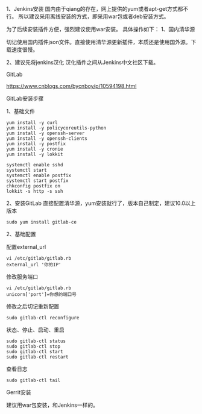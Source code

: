 1、Jenkins安装
国内由于qiang的存在，网上提供的yum或者apt-get方式都不行。
所以建议采用离线安装的方式，即采用war包或者deb安装方式。

为了后续安装插件方便，强烈建议使用war安装。
具体操作如下：
1、国内清华源

切记使用国内插件json文件。直接使用清华源更新插件，本质还是使用国外源。下载速度很慢。

2、建议先将jenkins汉化
汉化插件之间从Jenkins中文社区下载。

GitLab

https://www.cnblogs.com/bycnboy/p/10594198.html

GitLab安装步骤

1、基础文件

    yum install -y curl 
    yum install -y policycoreutils-python
    yum install -y openssh-server
    yum install -y openssh-clients
    yum install -y postfix
    yum install -y cronie
    yum install -y lokkit
    
    systemctl enable sshd
    systemctl start
    systemctl enable postfix
    systemctl start postfix
    chkconfig postfix on
    lokkit -s http -s ssh

2、安装GitLab
直接配置清华源，yum安装就行了，版本自己制定，建议10.0以上版本

    sudo yum install gitlab-ce

2、基础配置

配置external_url

    vi /etc/gitlab/gitlab.rb
    external_url '你的IP'

修改服务端口

    vi /etc/gitlab/gitlab.rb
    unicorn['port']=你想的端口号

修改之后切记重新配置

    sudo gitlab-ctl reconfigure

状态、停止、启动、重启

    sudo gitlab-ctl status
    sudo gitlab-ctl stop
    sudo gitlab-ctl start
    sudo gitlab-ctl restart

查看日志

    sudo gitlab-ctl tail
    

Gerrit安装

建议用war包安装，和Jenkins一样的。
